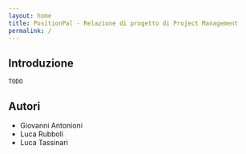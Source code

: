 ```yaml
---
layout: home
title: PositionPal - Relazione di progetto di Project Management
permalink: /
---
```


## Introduzione

`TODO`

## Autori

- Giovanni Antonioni
- Luca Rubboli
- Luca Tassinari
